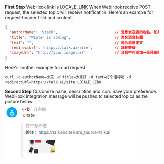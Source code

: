 **First Step** WebHook link is [LOCALE_LINK](LOCALE_LINK)
When WebHook receive POST request, the selected topic will receive notification. Here's an example for request-header field and content.

```json
{
  "authorName": "Stack",                          // 消息发送者的姓名，如果留空将显示为配置中的聚合标题
  "title": "Winter is coming",                    // 聚合消息标题
  "text": "",                                     // 聚合消息正文
  "redirectUrl": "https://talk.ai/site",          // 跳转链接
  "imageUrl": "http://your.image.url"             // 消息中可添加一张预览图片
}
```

Here's another example for curl request.

```shell
curl -d authorName=小艾 -d title=大家好 -d text=打个招呼吧 -d redirectUrl=https://talk.ai/site LOCALE_LINK
```

**Second Step** Customize name, description and icon. Save your preference.
WebHook integration message will be pushed to selected topics as the picture below.
![](images/inte-guide/notice-webhook.png)
